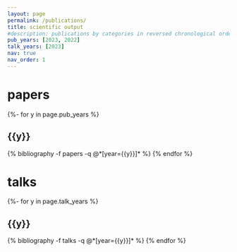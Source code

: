 ```yaml
---
layout: page
permalink: /publications/
title: scientific output
#description: publications by categories in reversed chronological order. generated by jekyll-scholar.
pub_years: [2023, 2022]
talk_years: [2023]
nav: true
nav_order: 1
---
```

<!-- _pages/publications.md -->
<div class="publications">

<h1>papers</h1>


{%- for y in page.pub_years %}
  <h2 class="year">{{y}}</h2>
  {% bibliography -f papers -q @*[year={{y}}]* %}
{% endfor %}

<br>
<h1>talks</h1>

{%- for y in page.talk_years %}
  <h2 class="year">{{y}}</h2>
  {% bibliography -f talks -q @*[year={{y}}]* %}
{% endfor %}


</div>
